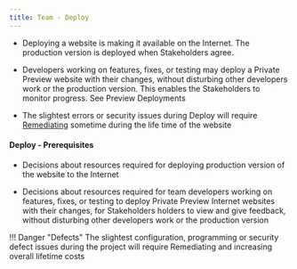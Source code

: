 ```yaml
---
title: Team - Deploy
---
```


- Deploying a website is making it available on the Internet. The production version is deployed when Stakeholders agree.

- Developers working on features, fixes, or testing may deploy a Private Preview website with their changes, without disturbing other developers work or the production version. This enables the Stakeholders to monitor progress. See Preview Deployments

- The slightest errors or security issues during Deploy will require [Remediating](defect_remediation_cost.md) sometime during the life time of the website

#### Deploy - Prerequisites

- Decisions about resources required for deploying production version of the website to the Internet

- Decisions about resources required for team developers working on features, fixes, or testing to deploy Private Preview Internet websites with their changes, for Stakeholders holders to view and give feedback, without disturbing other developers work or the production version


!!! Danger "Defects"
	The slightest configuration, programming or security defect issues during the project will require Remediating and increasing overall lifetime costs 
